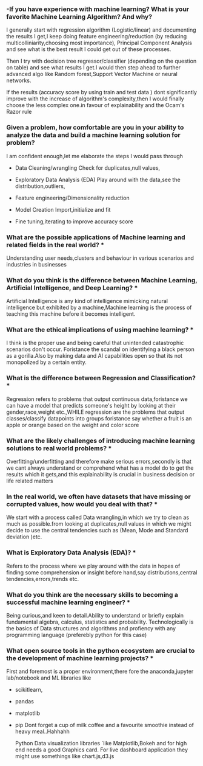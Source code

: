 ### -If you have experience with machine learning? What is your favorite Machine Learning Algorithm? And why?    
  I generally start with regression algorithm (Logistic/linear) and documenting the results I get,I keep doing feature       engineering/reduction
  (by reducing multicolliniarity,choosing most importance),
  Principal Component Analysis and see what is the best result I could get out of these processes.
  
  Then I try with decision tree regressor/classifier (depending on the question on table) and see what results I get.I would then step 
  ahead to further advanced algo like Random forest,Support Vector Machine or neural networks.
  
  If the results (accuracy score by using train and test data ) dont significantly improve with the increase of algorithm's complexity,then 
  I would finally choose the less complex one.in favour of explainability and the Ocam's Razor rule
  
### Given a problem, how comfortable are you in your ability to analyze the data and build a machine learning solution for problem? 
  I am confident enough,let me elaborate the steps I would pass through
  - Data Cleaning/wrangling
    Check for duplicates,null values,
  - Exploratory Data Analysis (EDA)
    Play around with the data,see the distribution,outliers,
  - Feature engineering/Dimensionality reduction
  - Model Creation
    Import,initialize and fit
    
  - Fine tuning,iterating to improve accuracy score
  
### What are the possible applications of Machine learning and related fields in the real world? *
  Understanding user needs,clusters and behaviour in various scenarios and industries in businesses

### What do you think is the difference between Machine Learning, Artificial Intelligence, and Deep Learning? *
   Artificial Intelligence is any kind of intelligence mimicking natural intelligence but exhibited by a machine,Machine learning is the    process of teaching this machine before it becomes intelligent.

### What are the ethical implications of using machine learning? *
  I think is the proper use and being careful that unintended catastrophic scenarios don't occur. Foristance the scandal on identifying a black person as a gorilla.Also by making data and AI capabilities open so that its not monopolized by a certain entity.
  
### What is the difference between Regression and Classification? *
  Regression refers to problems that output continuous data,foristance we can have a model that predicts someone's height by looking at their gender,race,weight etc.,WHILE regression are the problems that output classes/classify datapoints into groups foristance say whether a fruit is an apple or orange based on the weight and color score
  
### What are the likely challenges of introducing machine learning solutions to real world problems? *
  Overfitting/underfitting and therefore make serious errors,secondly is that we cant always understand or comprehend what has a model do to get the results which it gets,and this explainability is crucial in business decision or life related matters
  
### In the real world, we often have datasets that have missing or corrupted values, how would you deal with that? *
  We start with a process called Data wrangling,in which we try to clean as much as possible.from looking at duplicates,null values in which we might decide to use the central tendencies such as (Mean, Mode and Standard deviation )etc.
  
### What is Exploratory Data Analysis (EDA)? *
  Refers to the process where we play around with the data in hopes of finding some comprehension or insight before hand,say distributions,central tendencies,errors,trends etc.
  
### What do you think are the necessary skills to becoming a successful machine learning engineer? *
  Being curious,and keen to detail.Ability to understand or briefly explain fundamental algebra, calculus, statistics and probability.
Technologically is the basics of  Data structures and algorithms and profiency with any programming language (preferebly python for this case)

### What open source tools in the python ecosystem are crucial to the development of machine learning projects? *
  First and foremost is a proper environment,there fore the anaconda,jupyter lab/notebook and 
  ML libraries like 
- scikitlearn, 
- pandas
- matplotlib
- pip
Dont forget a cup of milk coffee and a favourite smoothie instead of heavy meal..Hahhahh


  Python Data visualization libraries
`like Matplotlib,Bokeh and for high end needs a good Graphics card.
For live dashboard application they might use somethings like 
chart.js,d3.js
